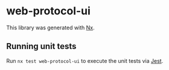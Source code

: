 # web-protocol-ui

This library was generated with [Nx](https://nx.dev).

## Running unit tests

Run `nx test web-protocol-ui` to execute the unit tests via [Jest](https://jestjs.io).
